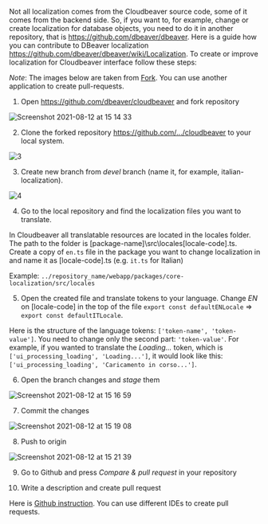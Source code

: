 Not all localization comes from the Cloudbeaver source code, some of it comes from the backend side. So, if you want to, for example, change or create localization for database objects, you need to do it in another repository, that is https://github.com/dbeaver/dbeaver. Here is a guide how you can contribute to DBeaver localization https://github.com/dbeaver/dbeaver/wiki/Localization.   To create or improve localization for Cloudbeaver interface follow these steps:

_Note_: The images below are taken from [Fork](https://git-fork.com/). You can use another application to create pull-requests.

1. Open https://github.com/dbeaver/cloudbeaver and fork repository

![Screenshot 2021-08-12 at 15 14 33](https://user-images.githubusercontent.com/51405061/129194932-622192b0-a718-4575-ba8d-b4c526293932.png)

2. Clone the forked repository https://github.com/.../cloudbeaver to your local system.


![3](https://user-images.githubusercontent.com/51405061/128645747-5d9ebd7b-1a3f-4357-adf0-01b2b82a6299.png)

3. Create new branch from _devel_ branch (name it, for example, italian-localization).

![4](https://user-images.githubusercontent.com/51405061/128645746-9581157f-3baa-44c7-a6b3-a25a2aa992b5.png)

4. Go to the local repository and find the localization files you want to translate.

In Cloudbeaver all translatable resources are located in the locales folder. The path to the folder is [package-name]\src\locales\[locale-code].ts.<br/>
Create a copy of `en.ts` file in the package you want to change localization in and name it as [locale-code].ts (e.g. `it.ts` for Italian)

Example: `../repository_name/webapp/packages/core-localization/src/locales`

5. Open the created file and translate tokens to your language. Change _EN_ on [locale-code] in the top of the file `export const defaultENLocale` => `export const defaultITLocale`.

Here is the structure of the language tokens: `['token-name', 'token-value']`. You need to change only the second part: `'token-value'`. For example, if you wanted to translate the _Loading..._ token, which is `['ui_processing_loading', 'Loading...']`, it would look like this: `['ui_processing_loading', 'Caricamento in corso...']`. 

6. Open the branch changes and _stage_ them

![Screenshot 2021-08-12 at 15 16 59](https://user-images.githubusercontent.com/51405061/129195225-f18201dc-4323-43cb-b521-eb7a48d18152.png)

7. Commit the changes

![Screenshot 2021-08-12 at 15 19 08](https://user-images.githubusercontent.com/51405061/129195517-dfc52cef-e9a2-46d1-81a5-4e176f5265ac.png)

8. Push to origin

![Screenshot 2021-08-12 at 15 21 39](https://user-images.githubusercontent.com/51405061/129195949-f78f9be0-1631-4a19-840c-265a1e1e1292.png)

9. Go to Github and press _Compare & pull request_ in your repository

10. Write a description and create pull request

Here is [Github instruction](https://docs.github.com/en/github/collaborating-with-pull-requests/proposing-changes-to-your-work-with-pull-requests/creating-a-pull-request-from-a-fork). You can use different IDEs to create pull requests.
